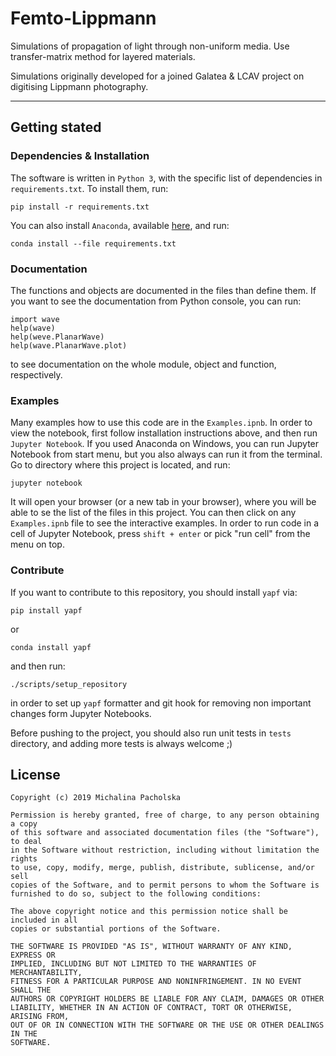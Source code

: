 # Femto-Lippmann

Simulations of propagation of light through non-uniform media. Use transfer-matrix method for layered materials.

Simulations originally developed for a joined Galatea & LCAV project on digitising Lippmann photography. 

---
## Getting stated

### Dependencies & Installation

The software is written in `Python 3`, with the specific list of dependencies in 
`requirements.txt`. To install them, run:
```
pip install -r requirements.txt
```

You can also install `Anaconda`, available [here](https://www.anaconda.com), 
and run:
```
conda install --file requirements.txt
```

### Documentation

The functions and objects are documented in the files than define them. If you
want to see the documentation from Python console, you can run:

    import wave
    help(wave)
    help(weve.PlanarWave)
    help(wave.PlanarWave.plot)
    
to see documentation on the whole module, object and function, respectively.

### Examples
Many examples how to use this code are in the `Examples.ipnb`. In order to view 
the notebook, first follow installation instructions above, and then run 
`Jupyter Notebook`. If you used Anaconda on Windows, you can run Jupyter 
Notebook from start menu, but you also always can run it from the terminal. Go 
to directory where this project is located, and run:

    jupyter notebook

It will open your browser (or a new tab in your browser), where you will be 
able to se the list of the files in this project. You can then click on any 
`Examples.ipnb` file to see the interactive examples. In order to run code in a 
cell of Jupyter Notebook, press `shift + enter` or pick "run cell" from the 
menu on top. 

### Contribute
If you want to contribute to this repository, you should install `yapf` via:

    pip install yapf
    
or 
    
    conda install yapf
    
and then run:

    ./scripts/setup_repository

in order to set up `yapf` formatter and git hook for removing non important 
changes form Jupyter Notebooks.

Before pushing to the project, you should also run unit tests in `tests` 
directory, and adding more tests is always welcome ;)

     
## License

```
Copyright (c) 2019 Michalina Pacholska

Permission is hereby granted, free of charge, to any person obtaining a copy
of this software and associated documentation files (the "Software"), to deal
in the Software without restriction, including without limitation the rights
to use, copy, modify, merge, publish, distribute, sublicense, and/or sell
copies of the Software, and to permit persons to whom the Software is
furnished to do so, subject to the following conditions:

The above copyright notice and this permission notice shall be included in all
copies or substantial portions of the Software.

THE SOFTWARE IS PROVIDED "AS IS", WITHOUT WARRANTY OF ANY KIND, EXPRESS OR
IMPLIED, INCLUDING BUT NOT LIMITED TO THE WARRANTIES OF MERCHANTABILITY,
FITNESS FOR A PARTICULAR PURPOSE AND NONINFRINGEMENT. IN NO EVENT SHALL THE
AUTHORS OR COPYRIGHT HOLDERS BE LIABLE FOR ANY CLAIM, DAMAGES OR OTHER
LIABILITY, WHETHER IN AN ACTION OF CONTRACT, TORT OR OTHERWISE, ARISING FROM,
OUT OF OR IN CONNECTION WITH THE SOFTWARE OR THE USE OR OTHER DEALINGS IN THE
SOFTWARE.
```
